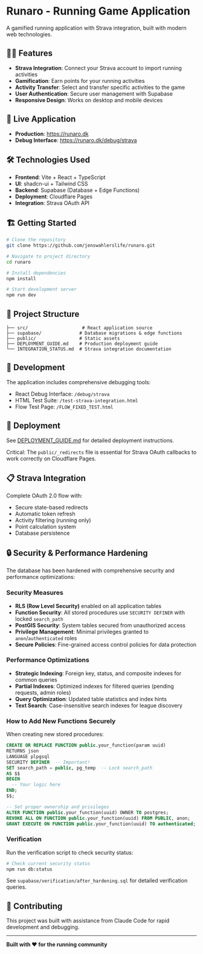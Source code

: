 # Runaro - Running Game Application

A gamified running application with Strava integration, built with modern web technologies.

## 🏃‍♂️ Features

- **Strava Integration**: Connect your Strava account to import running activities
- **Gamification**: Earn points for your running activities
- **Activity Transfer**: Select and transfer specific activities to the game
- **User Authentication**: Secure user management with Supabase
- **Responsive Design**: Works on desktop and mobile devices

## 🚀 Live Application

- **Production**: https://runaro.dk
- **Debug Interface**: https://runaro.dk/debug/strava

## 🛠 Technologies Used

- **Frontend**: Vite + React + TypeScript
- **UI**: shadcn-ui + Tailwind CSS  
- **Backend**: Supabase (Database + Edge Functions)
- **Deployment**: Cloudflare Pages
- **Integration**: Strava OAuth API

## 🏗 Getting Started

```bash
# Clone the repository
git clone https://github.com/jenswahlerslife/runaro.git

# Navigate to project directory
cd runaro

# Install dependencies
npm install

# Start development server
npm run dev
```

## 📁 Project Structure

```
├── src/                    # React application source
├── supabase/              # Database migrations & edge functions
├── public/                # Static assets
├── DEPLOYMENT_GUIDE.md    # Production deployment guide
└── INTEGRATION_STATUS.md  # Strava integration documentation
```

## 🔧 Development

The application includes comprehensive debugging tools:

- React Debug Interface: `/debug/strava`
- HTML Test Suite: `/test-strava-integration.html`
- Flow Test Page: `/FLOW_FIXED_TEST.html`

## 🚀 Deployment

See [DEPLOYMENT_GUIDE.md](DEPLOYMENT_GUIDE.md) for detailed deployment instructions.

Critical: The `public/_redirects` file is essential for Strava OAuth callbacks to work correctly on Cloudflare Pages.

## 📋 Strava Integration

Complete OAuth 2.0 flow with:
- Secure state-based redirects
- Automatic token refresh
- Activity filtering (running only)
- Point calculation system
- Database persistence

## 🔒 Security & Performance Hardening

The database has been hardened with comprehensive security and performance optimizations:

### Security Measures
- **RLS (Row Level Security)** enabled on all application tables
- **Function Security**: All stored procedures use `SECURITY DEFINER` with locked `search_path`
- **PostGIS Security**: System tables secured from unauthorized access
- **Privilege Management**: Minimal privileges granted to `anon`/`authenticated` roles
- **Secure Policies**: Fine-grained access control policies for data protection

### Performance Optimizations
- **Strategic Indexing**: Foreign key, status, and composite indexes for common queries
- **Partial Indexes**: Optimized indexes for filtered queries (pending requests, admin roles)
- **Query Optimization**: Updated table statistics and index hints
- **Text Search**: Case-insensitive search indexes for league discovery

### How to Add New Functions Securely
When creating new stored procedures:

```sql
CREATE OR REPLACE FUNCTION public.your_function(param uuid)
RETURNS json
LANGUAGE plpgsql
SECURITY DEFINER  -- Important!
SET search_path = public, pg_temp  -- Lock search_path
AS $$
BEGIN
  -- Your logic here
END;
$$;

-- Set proper ownership and privileges
ALTER FUNCTION public.your_function(uuid) OWNER TO postgres;
REVOKE ALL ON FUNCTION public.your_function(uuid) FROM PUBLIC, anon;
GRANT EXECUTE ON FUNCTION public.your_function(uuid) TO authenticated;
```

### Verification
Run the verification script to check security status:
```bash
# Check current security status
npm run db:status
```

See `supabase/verification/after_hardening.sql` for detailed verification queries.

## 🤝 Contributing

This project was built with assistance from Claude Code for rapid development and debugging.

---
**Built with ❤️ for the running community**

